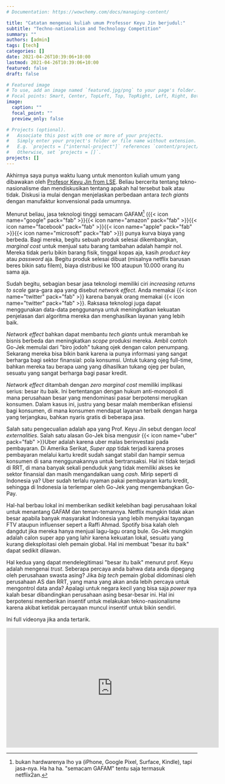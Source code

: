 ```yaml
---
# Documentation: https://wowchemy.com/docs/managing-content/

title: "Catatan mengenai kuliah umum Professor Keyu Jin berjudul:"
subtitle: "Techno-nationalism and Technology Competition"
summary: ""
authors: [admin]
tags: [tech]
categories: []
date: 2021-04-26T10:39:06+10:00
lastmod: 2021-04-26T10:39:06+10:00
featured: false
draft: false

# Featured image
# To use, add an image named `featured.jpg/png` to your page's folder.
# Focal points: Smart, Center, TopLeft, Top, TopRight, Left, Right, BottomLeft, Bottom, BottomRight.
image:
  caption: ""
  focal_point: ""
  preview_only: false

# Projects (optional).
#   Associate this post with one or more of your projects.
#   Simply enter your project's folder or file name without extension.
#   E.g. `projects = ["internal-project"]` references `content/project/deep-learning/index.md`.
#   Otherwise, set `projects = []`.
projects: []
---
```


Akhirnya saya punya waktu luang untuk menonton kuliah umum yang dibawakan oleh [Profesor Keyu Jin from LSE](https://www.lse.ac.uk/economics/people/faculty/keyu-jin). Beliau bercerita tentang tekno-nasionalisme dan mendiskusikan tentang apakah hal tersebut baik atau tidak. Diskusi ia mulai dengan menjelaskan perbedaan antara _tech giants_ dengan manufaktur konvensional pada umumnya.

Menurut beliau, jasa teknologi tinggi semacam GAFAM[^1] ({{< icon name="google" pack="fab" >}}{{< icon name="amazon" pack="fab" >}}{{< icon name="facebook" pack="fab" >}}{{< icon name="apple" pack="fab" >}}{{< icon name="microsoft" pack="fab" >}}) punya kurva biaya yang berbeda. Bagi mereka, begitu sebuah produk selesai dikembangkan, _marginal cost_ untuk menjual satu barang tambahan adalah hampir nol. Mereka tidak perlu bikin barang fisik, tinggal kopas aja, kasih _product key_ atau _password_ aja. Begitu produk selesai dibuat (misalnya netflix barusan beres bikin satu filem), biaya distribusi ke 100 ataupun 10.000 orang itu sama aja.

Sudah begitu, sebagian besar jasa teknologi memiliki ciri _increasing returns to scale_ gara-gara apa yang disebut _network effect_. Anda memakai {{< icon name="twitter" pack="fab" >}} karena banyak orang memakai {{< icon name="twitter" pack="fab" >}}. Raksasa teknologi juga dapat menggunakan data-data penggunanya untuk meningkatkan kekuatan penjelasan dari algoritma mereka dan menghasilkan layanan yang lebih baik.

_Network effect_ bahkan dapat membantu _tech giants_ untuk merambah ke bisnis berbeda dan meningkatkan _scope_ produksi mereka. Ambil contoh Go-Jek memulai dari "biro jodoh" tukang ojek dengan calon penumpang. Sekarang mereka bisa bikin bank karena ia punya informasi yang sangat berharga bagi sektor finansial: pola konsumsi. Untuk tukang ojeg full-time, bahkan mereka tau berapa uang yang dihasilkan tukang ojeg per bulan, sesuatu yang sangat berharga bagi pasar kredit.

_Network effect_ ditambah dengan _zero marginal cost_ memiliki implikasi serius: besar itu baik. Ini bertentangan dengan hukum anti-monopoli di mana perusahaan besar yang mendominasi pasar berpotensi merugikan konsumen. Dalam kasus ini, justru yang besar malah memberikan efisiensi bagi konsumen, di mana konsumen mendapat layanan terbaik dengan harga yang terjangkau, bahkan nyaris gratis di beberapa jasa.

Salah satu pengecualian adalah apa yang Prof. Keyu Jin sebut dengan _local externalities_. Salah satu alasan Go-Jek bisa mengusir {{< icon name="uber" pack="fab" >}}Uber adalah karena uber malas berinvestasi pada pembayaran. Di Amerika Serikat, _Super app_ tidak terjadi karena proses pembayaran melalui kartu kredit sudah sangat stabil dan hampir semua konsumen di sana menggunakannya untuk bertransaksi. Hal ini tidak terjadi di RRT, di mana banyak sekali penduduk yang tidak memiliki akses ke sektor finansial dan masih mengandalkan uang _cash_. Mirip seperti di Indonesia ya? Uber sudah terlalu nyaman pakai pembayaran kartu kredit, sehingga di Indonesia ia terlempar oleh Go-Jek yang mengembangkan Go-Pay.

Hal-hal berbau lokal ini memberikan sedikit kelebihan bagi perusahaan lokal untuk menantang GAFAM dan teman-temannya. Netflix mungkin tidak akan besar apabila banyak masyarakat Indonesia yang lebih menyukai tayangan FTV ataupun influenser sepert a Raffi Ahmad. Spotify bisa kalah oleh dangdut jika mereka hanya menjual lagu-lagu orang bule. Go-Jek mungkin adalah calon super app yang lahir karena kekuatan lokal, sesuatu yang kurang dieksploitasi oleh pemain global. Hal ini membuat "besar itu baik" dapat sedikit dilawan.

Hal kedua yang dapat mendelegitimasi "besar itu baik" menurut prof. Keyu adalah mengenai _trust_. Seberapa percaya anda bahwa data anda dipegang oleh perusahaan swasta asing? Jika _big tech_ pemain global didominasi oleh perusahaan AS dan RRT, yang mana yang akan anda lebih percaya untuk mengontrol data anda? Apalagi untuk negara kecil yang bisa saja _power_ nya kalah besar dibandingkan perusahaan asing besar-besar ini. Hal ini berpotensi memberikan insentif untuk melakukan tekno-nasionalisme karena akibat ketidak percayaan muncul insentif untuk bikin sendiri.

Ini full videonya jika anda tertarik.

<iframe width="560" height="315" src="https://www.youtube.com/embed/vUKl0uapYBk" title="YouTube video player" frameborder="0" allow="accelerometer; autoplay; clipboard-write; encrypted-media; gyroscope; picture-in-picture" allowfullscreen></iframe>

[^1]: bukan hardwarenya lho ya (iPhone, Google Pixel, Surface, Kindle), tapi jasa-nya. Ha ha ha. "semacam GAFAM" tentu saja termasuk netflix2an.